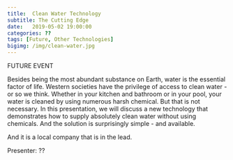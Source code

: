 ```yaml
---
title:  Clean Water Technology
subtitle: The Cutting Edge
date:   2019-05-02 19:00:00
categories: ??
tags: [Future, Other Technologies]
bigimg: /img/clean-water.jpg
---
```


FUTURE EVENT

Besides being the most abundant substance on Earth, water is the essential factor of life. Western societies have the privilege of access to clean water - or so we think. Whether in your kitchen and bathroom or in your pool, your water is cleaned by using numerous harsh chemical. But that is not necessary. In this presentation, we will discuss a new technology that demonstrates how to supply absolutely clean water without using chemicals. And the solution is surprisingly simple - and available.

And it is a local company that is in the lead.

Presenter: ??